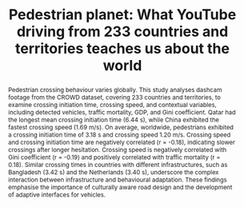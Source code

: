 ---
layout: publication
sitemap: false
title: "Pedestrian planet: What YouTube driving from 233 countries and territories teaches us about the world"
authors: Alam, M. S., Martens, M. H., Bazilinskyy, P.
pdf: alam2025pedestrian
image: alam2025pedestrian.jpg
display: Adjunct Proceedings of the 16th International Conference on Automotive User Interfaces and Interactive Vehicular Applications (AutoUI). Brisbane, QLD, Australia
year: 2025
doi:
code: https://github.com/bazilinskyy/youtube-national
suppmat: https://doi.org/10.4121/fe366b3a-5053-4b90-9f78-cc6d3056aaa2
abstract: "Pedestrian crossing behaviour varies globally. This study analyses dashcam footage from the CROWD dataset, covering 233 countries and territories, to examine crossing initiation time, crossing speed, and contextual variables, including detected vehicles, traffic mortality, GDP, and Gini coefficient. Qatar had the longest mean crossing initiation time (6.44 s), while China exhibited the fastest crossing speed (1.69 m/s). On average, worldwide, pedestrians exhibited a crossing initiation time of 3.18 s and crossing speed 1.20 m/s. Crossing speed and crossing initiation time are negatively correlated (r = -0.18), indicating slower crossings after longer hesitation. Crossing speed is negatively correlated with Gini coefficient (r = -0.19) and positively correlated with traffic mortality (r = 0.18). Similar crossing times in countries with different infrastructures, such as Bangladesh (3.42 s) and the Netherlands (3.40 s), underscore the complex interaction between infrastructure and behavioural adaptation. These findings emphasise the importance of culturally aware road design and the development of adaptive interfaces for vehicles."
---